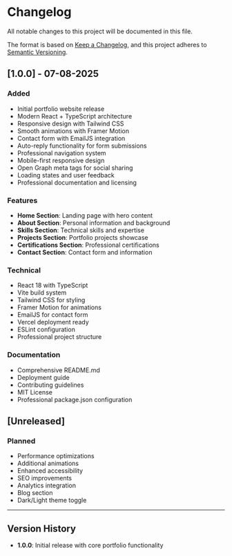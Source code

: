 # Changelog

All notable changes to this project will be documented in this file.

The format is based on [Keep a Changelog](https://keepachangelog.com/en/1.0.0/),
and this project adheres to [Semantic Versioning](https://semver.org/spec/v2.0.0.html).

## [1.0.0] - 07-08-2025

### Added
- Initial portfolio website release
- Modern React + TypeScript architecture
- Responsive design with Tailwind CSS
- Smooth animations with Framer Motion
- Contact form with EmailJS integration
- Auto-reply functionality for form submissions
- Professional navigation system
- Mobile-first responsive design
- Open Graph meta tags for social sharing
- Loading states and user feedback
- Professional documentation and licensing

### Features
- **Home Section**: Landing page with hero content
- **About Section**: Personal information and background
- **Skills Section**: Technical skills and expertise
- **Projects Section**: Portfolio projects showcase
- **Certifications Section**: Professional certifications
- **Contact Section**: Contact form and information

### Technical
- React 18 with TypeScript
- Vite build system
- Tailwind CSS for styling
- Framer Motion for animations
- EmailJS for contact form
- Vercel deployment ready
- ESLint configuration
- Professional project structure

### Documentation
- Comprehensive README.md
- Deployment guide
- Contributing guidelines
- MIT License
- Professional package.json configuration

## [Unreleased]

### Planned
- Performance optimizations
- Additional animations
- Enhanced accessibility
- SEO improvements
- Analytics integration
- Blog section
- Dark/Light theme toggle

---

## Version History

- **1.0.0**: Initial release with core portfolio functionality 